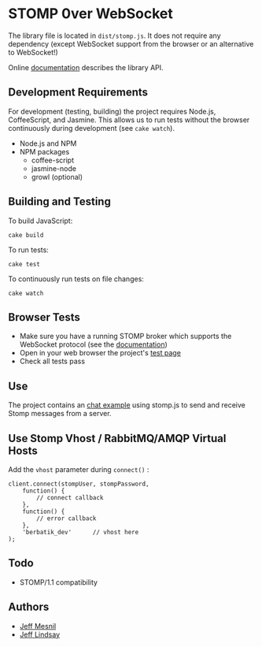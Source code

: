 # STOMP 0ver WebSocket 

The library file is located in `dist/stomp.js`.
It does not require any dependency (except WebSocket support from the browser or an alternative to WebSocket!)

Online [documentation][doc] describes the library API.

## Development Requirements
For development (testing, building) the project requires Node.js, CoffeeScript, and Jasmine. This allows us to run tests without the browser continuously during development (see `cake watch`). 

 * Node.js and NPM
 * NPM packages
   * coffee-script
   * jasmine-node
   * growl (optional)

## Building and Testing

To build JavaScript:

    cake build

To run tests:

    cake test

To continuously run tests on file changes:

    cake watch

## Browser Tests

* Make sure you have a running STOMP broker which supports the WebSocket protocol
 (see the [documentation][doc])
* Open in your web browser the project's [test page](browsertests/index.html)
* Check all tests pass

## Use

The project contains an [chat example](example/chat/index.html) using stomp.js
to send and receive Stomp messages from a server.

## Use Stomp Vhost / RabbitMQ/AMQP Virtual Hosts

Add the `vhost` parameter during `connect()` :

    client.connect(stompUser, stompPassword, 
		function() {
			// connect callback
		},
		function() {
			// error callback
		},
		'berbatik_dev'		// vhost here
	);

## Todo

 * STOMP/1.1 compatibility

## Authors

 * [Jeff Mesnil](http://jmesnil.net/)
 * [Jeff Lindsay](http://github.com/progrium)

[doc]: http://jmesnil.net/stomp-websocket/doc/
